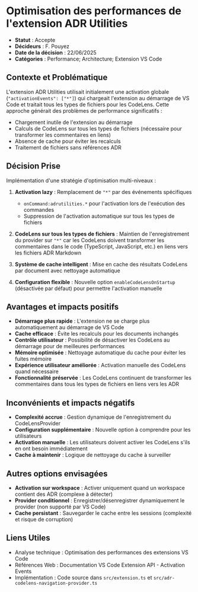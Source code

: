 # Optimisation des performances de l'extension ADR Utilities

* **Statut** : Accepte
* **Décideurs** : F. Pouyez
* **Date de la décision** : 22/06/2025
* **Catégories** : Performance; Architecture; Extension VS Code

## Contexte et Problématique

L'extension ADR Utilities utilisait initialement une activation globale (`"activationEvents": ["*"]`) qui chargeait l'extension au démarrage de VS Code et traitait tous les types de fichiers pour les CodeLens. Cette approche générait des problèmes de performance significatifs :

* Chargement inutile de l'extension au démarrage
* Calculs de CodeLens sur tous les types de fichiers (nécessaire pour transformer les commentaires en liens)
* Absence de cache pour éviter les recalculs
* Traitement de fichiers sans références ADR

## Décision Prise

Implémentation d'une stratégie d'optimisation multi-niveaux :

1. **Activation lazy** : Remplacement de `"*"` par des événements spécifiques

   * `onCommand:adrutilities.*` pour l'activation lors de l'exécution des commandes
   * Suppression de l'activation automatique sur tous les types de fichiers

2. **CodeLens sur tous les types de fichiers** : Maintien de l'enregistrement du provider sur `"*"` car les CodeLens doivent transformer les commentaires dans le code (TypeScript, JavaScript, etc.) en liens vers les fichiers ADR Markdown

3. **Système de cache intelligent** : Mise en cache des résultats CodeLens par document avec nettoyage automatique

4. **Configuration flexible** : Nouvelle option `enableCodeLensOnStartup` (désactivée par défaut) pour permettre l'activation manuelle

## Avantages et impacts positifs

* **Démarrage plus rapide** : L'extension ne se charge plus automatiquement au démarrage de VS Code
* **Cache efficace** : Évite les recalculs pour les documents inchangés
* **Contrôle utilisateur** : Possibilité de désactiver les CodeLens au démarrage pour de meilleures performances
* **Mémoire optimisée** : Nettoyage automatique du cache pour éviter les fuites mémoire
* **Expérience utilisateur améliorée** : Activation manuelle des CodeLens quand nécessaire
* **Fonctionnalité préservée** : Les CodeLens continuent de transformer les commentaires dans tous les types de fichiers en liens vers les ADR

## Inconvénients et impacts négatifs

* **Complexité accrue** : Gestion dynamique de l'enregistrement du CodeLensProvider
* **Configuration supplémentaire** : Nouvelle option à comprendre pour les utilisateurs
* **Activation manuelle** : Les utilisateurs doivent activer les CodeLens s'ils en ont besoin immédiatement
* **Cache à maintenir** : Logique de nettoyage du cache à surveiller

## Autres options envisagées

* **Activation sur workspace** : Activer uniquement quand un workspace contient des ADR (complexe à détecter)
* **Provider conditionnel** : Enregistrer/désenregistrer dynamiquement le provider (non supporté par VS Code)
* **Cache persistant** : Sauvegarder le cache entre les sessions (complexité et risque de corruption)

## Liens Utiles

* Analyse technique : Optimisation des performances des extensions VS Code
* Références Web : Documentation VS Code Extension API - Activation Events
* Implémentation : Code source dans `src/extension.ts` et `src/adr-codelens-navigation-provider.ts` 